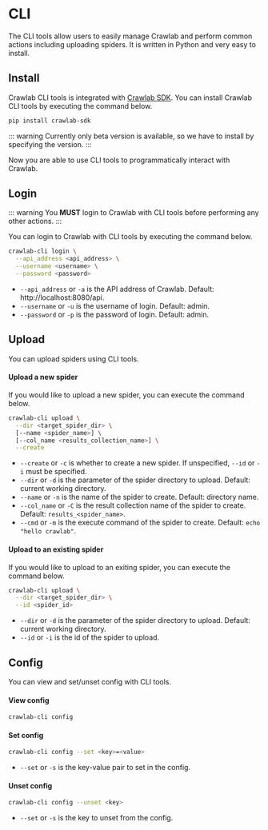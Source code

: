 # CLI

The CLI tools allow users to easily manage Crawlab and perform common actions including uploading spiders. It is written
in Python and very easy to install.

## Install

Crawlab CLI tools is integrated with [Crawlab SDK](https://pypi.org/project/crawlab-sdk). You can install Crawlab CLI
tools by executing the command below.

```bash
pip install crawlab-sdk
```

::: warning
Currently only beta version is available, so we have to install by specifying the version.
:::

Now you are able to use CLI tools to programmatically interact with Crawlab.

## Login

::: warning
You **MUST** login to Crawlab with CLI tools before performing any other actions.
:::

You can login to Crawlab with CLI tools by executing the command below.

```bash
crawlab-cli login \
  --api_address <api_address> \
  --username <username> \
  --password <password>
```

- `--api_address` or `-a` is the API address of Crawlab. Default: http://localhost:8080/api.
- `--username` or `-u` is the username of login. Default: admin.
- `--password` or `-p` is the password of login. Default: admin.

## Upload

You can upload spiders using CLI tools.

#### Upload a new spider

If you would like to upload a new spider, you can execute the command below.

```bash
crawlab-cli upload \
  --dir <target_spider_dir> \
  [--name <spider_name>] \
  [--col_name <results_collection_name>] \
  --create
```

- `--create` or `-c` is whether to create a new spider. If unspecified, `--id` or `-i` must be specified.
- `--dir` or `-d` is the parameter of the spider directory to upload. Default: current working directory.
- `--name` or `-n` is the name of the spider to create. Default: directory name.
- `--col_name` or `-C` is the result collection name of the spider to create. Default: `results_<spider_name>`.
- `--cmd` or `-m` is the execute command of the spider to create. Default: `echo "hello crawlab"`.

#### Upload to an existing spider

If you would like to upload to an exiting spider, you can execute the command below.

```bash
crawlab-cli upload \
  --dir <target_spider_dir> \
  --id <spider_id>
```

- `--dir` or `-d` is the parameter of the spider directory to upload. Default: current working directory.
- `--id` or `-i` is the id of the spider to upload.

## Config

You can view and set/unset config with CLI tools.

#### View config

```bash
crawlab-cli config
```

#### Set config

```bash
crawlab-cli config --set <key>=<value>
```

- `--set` or `-s` is the key-value pair to set in the config.

#### Unset config

```bash
crawlab-cli config --unset <key>
```

- `--set` or `-s` is the key to unset from the config.
